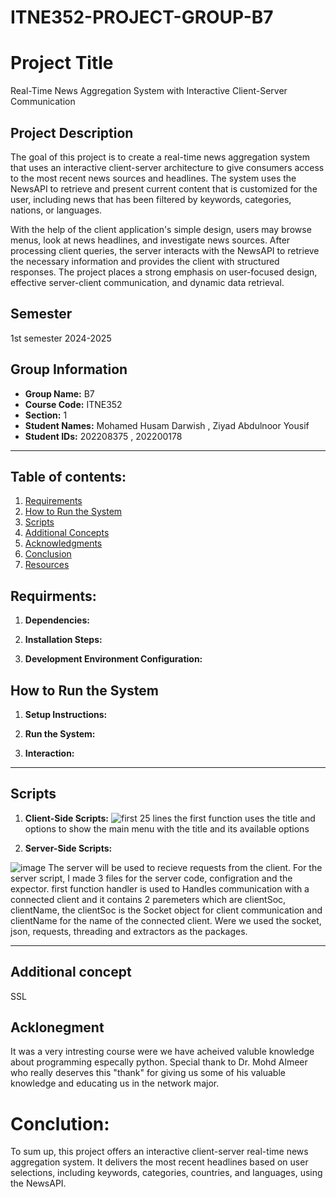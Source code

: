 # ITNE352-PROJECT-GROUP-B7

# Project Title
Real-Time News Aggregation System with Interactive Client-Server Communication

## Project Description
The goal of this project is to create a real-time news aggregation system that uses an interactive client-server architecture to give consumers access to the most recent news sources and headlines. The system uses the NewsAPI to retrieve and present current content that is customized for the user, including news that has been filtered by keywords, categories, nations, or languages.

With the help of the client application's simple design, users may browse menus, look at news headlines, and investigate news sources. After processing client queries, the server interacts with the NewsAPI to retrieve the necessary information and provides the client with structured responses. The project places a strong emphasis on user-focused design, effective server-client communication, and dynamic data retrieval.

## Semester
1st semester 2024-2025

## Group Information
- **Group Name:** B7
- **Course Code:** ITNE352
- **Section:** 1
- **Student Names:** Mohamed Husam Darwish , Ziyad Abdulnoor Yousif
- **Student IDs:** 202208375 ,  202200178 

---

## Table of contents:
1. [Requirements](#requirements)
2. [How to Run the System](#how-to-run-the-system)
3. [Scripts](#scripts)
4. [Additional Concepts](#additional-concepts)
5. [Acknowledgments](#acknowledgments)
6. [Conclusion](#conclusion)
7. [Resources](#resources-optional)

## Requirments: 
1. **Dependencies:**

2. **Installation Steps:**

3. **Development Environment Configuration:**
   
## How to Run the System

1. **Setup Instructions:**
   
2. **Run the System:**
   
3. **Interaction:**
---

## Scripts

1. **Client-Side Scripts:**
   ![first 25 lines](https://github.com/user-attachments/assets/25f16d38-bf50-4451-8702-f93d3f33ceb2)
   the first function uses the title and options to show the main menu with the title and its available options

   
 
3. **Server-Side Scripts:**
   
![image](https://github.com/user-attachments/assets/bf96074c-08aa-4d69-b17d-0260e623a95a)
The server will be used to recieve requests from the client. For the server script, I made 3 files for the server code, configration and the expector. first function handler is used to Handles communication with a connected client and it contains 2 paremeters which are clientSoc, clientName, the clientSoc is the Socket object for client communication and clientName for the name of the connected client. Were we used the socket, json, requests, threading and extractors as the packages. 


---

## Additional concept
SSL

## Acklonegment
It was a very intresting course were we have acheived valuble knowledge about programming especally python. Special thank to Dr. Mohd Almeer who really deserves this "thank" for giving us some of his valuable knowledge and educating us in the network major.    

# Conclution:
To sum up, this project offers an interactive client-server real-time news aggregation system. It delivers the most recent headlines based on user selections, including keywords, categories, countries, and languages, using the NewsAPI.



